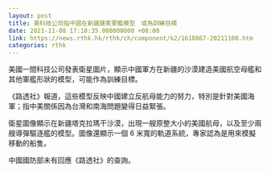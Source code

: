 ```yaml
---
layout: post
title: 美科技公司指中國在新疆建美軍艦模型　或為訓練目標
date: 2021-11-08 17:18:35.000000000 +08:00
link: https://news.rthk.hk/rthk/ch/component/k2/1618867-20211108.htm
categories: rthk
---
```


美國一間科技公司發表衛星圖片，顯示中國軍方在新疆的沙漠建造美國航空母艦和其他軍艦形狀的模型，可能作為訓練目標。

《路透社》報道，這些模型反映中國建立反航母能力的努力，特別是針對美國海軍；指中美關係因為台灣和南海問題變得日益緊張。

衛星圖像顯示在新疆塔克拉瑪干沙漠，出現一艘原整大小的美國航母，以及至少兩艘導彈驅逐艦的模型。圖像還顯示一個 6 米寬的軌道系統，專家認為是用來模擬移動的船隻。

中國國防部未有回應《路透社》的查詢。
